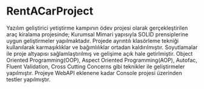 # RentACarProject
Yazılım geliştirici yetiştirme kampının ödev projesi olarak gerçekleştirilen araç kiralama projesinde;
Kurumsal Mimari yapısıyla SOLID prensiplerine uygun geliştirmeler yapılmaktadır.
Projede ayrıntılı klasörleme tekniği kullanılarak karmaşıklıklar ve bağımlılıklar ortadan kaldırılmıştır. 
Soyutlamalar ile proje altyapısı sağlamlaştırılmış ve gelişime açık hale getirlmiştir.
Object Oriented Programming(OOP), Aspect Oriented Programming(AOP), Autofac, Fluent Validation, Cross Cutting Concerns gibi teknikler ile geliştirmeler yapılmıştır. 
Projeye WebAPI eklenene kadar Console projesi üzerinden testler yapılmıştır.
